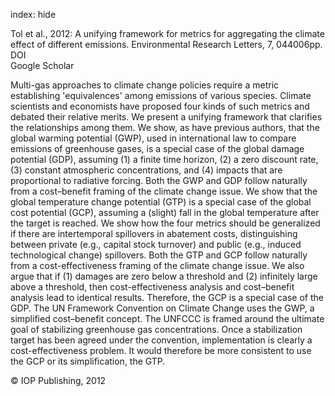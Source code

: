 index: hide

<div class="Citation">

  <div class="Citation-body">
    <div class="Citation-text">Tol et al., 2012: A unifying framework for metrics for aggregating the climate effect of different emissions. <span class="Article-journal">Environmental Research Letters, </span><span class="Article-volume">7, </span> 044006pp.</div>
    <div class="Citation-links">
      <div class="CitationLink" data-href="https://doi.org/10.1088/1748-9326/7/4/044006">
        <div class="CitationLink-icon CitationLink-Doi"></div>
        <div class="CitationLink-text">DOI</div>
      </div>
      <div class="CitationLink" data-href="https://scholar.google.com/scholar?q=10.1088/1748-9326/7/4/044006">
        <div class="CitationLink-icon CitationLink-Scholar"></div>
        <div class="CitationLink-text">Google Scholar</div>
      </div>
    </div>
  </div>
</div>

Multi-gas approaches to climate change policies require a metric establishing 'equivalences' among emissions of various species. Climate scientists and economists have proposed four kinds of such metrics and debated their relative merits. We present a unifying framework that clarifies the relationships among them. We show, as have previous authors, that the global warming potential (GWP), used in international law to compare emissions of greenhouse gases, is a special case of the global damage potential (GDP), assuming (1) a finite time horizon, (2) a zero discount rate, (3) constant atmospheric concentrations, and (4) impacts that are proportional to radiative forcing. Both the GWP and GDP follow naturally from a cost–benefit framing of the climate change issue. We show that the global temperature change potential (GTP) is a special case of the global cost potential (GCP), assuming a (slight) fall in the global temperature after the target is reached. We show how the four metrics should be generalized if there are intertemporal spillovers in abatement costs, distinguishing between private (e.g., capital stock turnover) and public (e.g., induced technological change) spillovers. Both the GTP and GCP follow naturally from a cost-effectiveness framing of the climate change issue. We also argue that if (1) damages are zero below a threshold and (2) infinitely large above a threshold, then cost-effectiveness analysis and cost–benefit analysis lead to identical results. Therefore, the GCP is a special case of the GDP. The UN Framework Convention on Climate Change uses the GWP, a simplified cost–benefit concept. The UNFCCC is framed around the ultimate goal of stabilizing greenhouse gas concentrations. Once a stabilization target has been agreed under the convention, implementation is clearly a cost-effectiveness problem. It would therefore be more consistent to use the GCP or its simplification, the GTP.

<div class="Citation-copy">
&copy; IOP Publishing, 2012
</div>